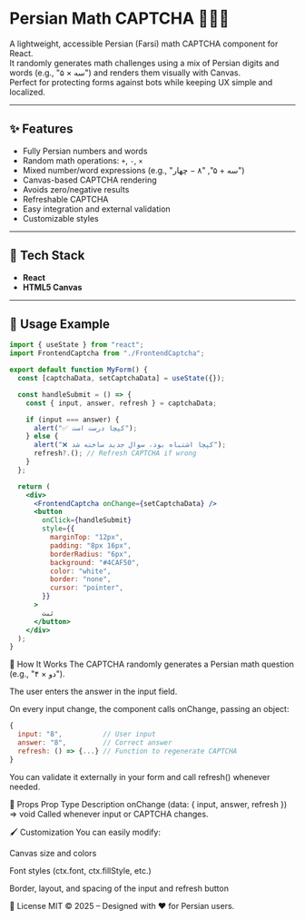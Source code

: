 # Persian Math CAPTCHA 🧮🇮🇷

A lightweight, accessible Persian (Farsi) math CAPTCHA component for React.  
It randomly generates math challenges using a mix of Persian digits and words (e.g., "سه × ۵") and renders them visually with Canvas.  
Perfect for protecting forms against bots while keeping UX simple and localized.

---

## ✨ Features

- Fully Persian numbers and words  
- Random math operations: `+`, `-`, `×`  
- Mixed number/word expressions (e.g., "سه + ۵", "۸ − چهار")  
- Canvas-based CAPTCHA rendering  
- Avoids zero/negative results  
- Refreshable CAPTCHA  
- Easy integration and external validation  
- Customizable styles  

---

## 🔧 Tech Stack

- **React**
- **HTML5 Canvas**

---

## 🚀 Usage Example

```jsx
import { useState } from "react";
import FrontendCaptcha from "./FrontendCaptcha";

export default function MyForm() {
  const [captchaData, setCaptchaData] = useState({});

  const handleSubmit = () => {
    const { input, answer, refresh } = captchaData;

    if (input === answer) {
      alert("✅ کپچا درست است");
    } else {
      alert("❌ کپچا اشتباه بود، سوال جدید ساخته شد");
      refresh?.(); // Refresh CAPTCHA if wrong
    }
  };

  return (
    <div>
      <FrontendCaptcha onChange={setCaptchaData} />
      <button
        onClick={handleSubmit}
        style={{
          marginTop: "12px",
          padding: "8px 16px",
          borderRadius: "6px",
          background: "#4CAF50",
          color: "white",
          border: "none",
          cursor: "pointer",
        }}
      >
        ثبت
      </button>
    </div>
  );
}
```

🧠 How It Works
The CAPTCHA randomly generates a Persian math question (e.g., "دو × ۴").

The user enters the answer in the input field.

On every input change, the component calls onChange, passing an object:
```jsx
{
  input: "8",          // User input
  answer: "8",         // Correct answer
  refresh: () => {...} // Function to regenerate CAPTCHA
}
```
You can validate it externally in your form and call refresh() whenever needed.

🧩 Props
Prop	Type	Description
onChange	(data: { input, answer, refresh }) => void	Called whenever input or CAPTCHA changes.

🖌️ Customization
You can easily modify:

Canvas size and colors

Font styles (ctx.font, ctx.fillStyle, etc.)

Border, layout, and spacing of the input and refresh button

📜 License
MIT © 2025 – Designed with ❤️ for Persian users.

